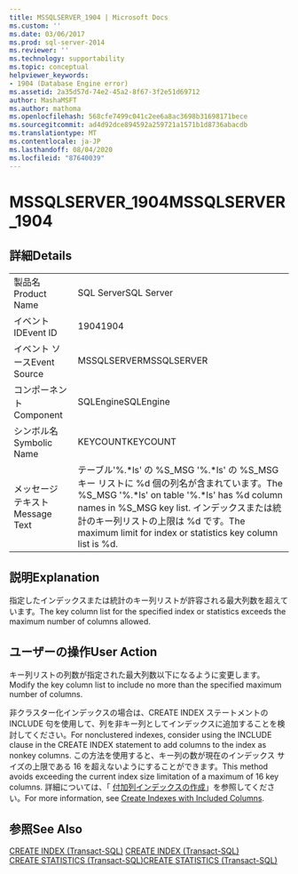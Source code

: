 ```yaml
---
title: MSSQLSERVER_1904 | Microsoft Docs
ms.custom: ''
ms.date: 03/06/2017
ms.prod: sql-server-2014
ms.reviewer: ''
ms.technology: supportability
ms.topic: conceptual
helpviewer_keywords:
- 1904 (Database Engine error)
ms.assetid: 2a35d57d-74e2-45a2-8f67-3f2e51d69712
author: MashaMSFT
ms.author: mathoma
ms.openlocfilehash: 568cfe7499c041c2ee6a8ac3698b31698171bece
ms.sourcegitcommit: ad4d92dce894592a259721a1571b1d8736abacdb
ms.translationtype: MT
ms.contentlocale: ja-JP
ms.lasthandoff: 08/04/2020
ms.locfileid: "87640039"
---
```

# <a name="mssqlserver_1904"></a><span data-ttu-id="8a1dc-102">MSSQLSERVER_1904</span><span class="sxs-lookup"><span data-stu-id="8a1dc-102">MSSQLSERVER_1904</span></span>
    
## <a name="details"></a><span data-ttu-id="8a1dc-103">詳細</span><span class="sxs-lookup"><span data-stu-id="8a1dc-103">Details</span></span>  
  
|||  
|-|-|  
|<span data-ttu-id="8a1dc-104">製品名</span><span class="sxs-lookup"><span data-stu-id="8a1dc-104">Product Name</span></span>|<span data-ttu-id="8a1dc-105">SQL Server</span><span class="sxs-lookup"><span data-stu-id="8a1dc-105">SQL Server</span></span>|  
|<span data-ttu-id="8a1dc-106">イベント ID</span><span class="sxs-lookup"><span data-stu-id="8a1dc-106">Event ID</span></span>|<span data-ttu-id="8a1dc-107">1904</span><span class="sxs-lookup"><span data-stu-id="8a1dc-107">1904</span></span>|  
|<span data-ttu-id="8a1dc-108">イベント ソース</span><span class="sxs-lookup"><span data-stu-id="8a1dc-108">Event Source</span></span>|<span data-ttu-id="8a1dc-109">MSSQLSERVER</span><span class="sxs-lookup"><span data-stu-id="8a1dc-109">MSSQLSERVER</span></span>|  
|<span data-ttu-id="8a1dc-110">コンポーネント</span><span class="sxs-lookup"><span data-stu-id="8a1dc-110">Component</span></span>|<span data-ttu-id="8a1dc-111">SQLEngine</span><span class="sxs-lookup"><span data-stu-id="8a1dc-111">SQLEngine</span></span>|  
|<span data-ttu-id="8a1dc-112">シンボル名</span><span class="sxs-lookup"><span data-stu-id="8a1dc-112">Symbolic Name</span></span>|<span data-ttu-id="8a1dc-113">KEYCOUNT</span><span class="sxs-lookup"><span data-stu-id="8a1dc-113">KEYCOUNT</span></span>|  
|<span data-ttu-id="8a1dc-114">メッセージ テキスト</span><span class="sxs-lookup"><span data-stu-id="8a1dc-114">Message Text</span></span>|<span data-ttu-id="8a1dc-115">テーブル'%.\*ls' の %S_MSG '%.\*ls' の %S_MSG キー リストに %d 個の列名が含まれています。</span><span class="sxs-lookup"><span data-stu-id="8a1dc-115">The %S_MSG '%.\*ls' on table '%.\*ls' has %d column names in %S_MSG key list.</span></span> <span data-ttu-id="8a1dc-116">インデックスまたは統計のキー列リストの上限は %d です。</span><span class="sxs-lookup"><span data-stu-id="8a1dc-116">The maximum limit for index or statistics key column list is %d.</span></span>|  
  
## <a name="explanation"></a><span data-ttu-id="8a1dc-117">説明</span><span class="sxs-lookup"><span data-stu-id="8a1dc-117">Explanation</span></span>  
 <span data-ttu-id="8a1dc-118">指定したインデックスまたは統計のキー列リストが許容される最大列数を超えています。</span><span class="sxs-lookup"><span data-stu-id="8a1dc-118">The key column list for the specified index or statistics exceeds the maximum number of columns allowed.</span></span>  
  
## <a name="user-action"></a><span data-ttu-id="8a1dc-119">ユーザーの操作</span><span class="sxs-lookup"><span data-stu-id="8a1dc-119">User Action</span></span>  
 <span data-ttu-id="8a1dc-120">キー列リストの列数が指定された最大列数以下になるように変更します。</span><span class="sxs-lookup"><span data-stu-id="8a1dc-120">Modify the key column list to include no more than the specified maximum number of columns.</span></span>  
  
 <span data-ttu-id="8a1dc-121">非クラスター化インデックスの場合は、CREATE INDEX ステートメントの INCLUDE 句を使用して、列を非キー列としてインデックスに追加することを検討してください。</span><span class="sxs-lookup"><span data-stu-id="8a1dc-121">For nonclustered indexes, consider using the INCLUDE clause in the CREATE INDEX statement to add columns to the index as nonkey columns.</span></span> <span data-ttu-id="8a1dc-122">この方法を使用すると、キー列の数が現在のインデックス サイズの上限である 16 を超えないようにすることができます。</span><span class="sxs-lookup"><span data-stu-id="8a1dc-122">This method avoids exceeding the current index size limitation of a maximum of 16 key columns.</span></span> <span data-ttu-id="8a1dc-123">詳細については、「 [付加列インデックスの作成](../indexes/create-indexes-with-included-columns.md)」を参照してください。</span><span class="sxs-lookup"><span data-stu-id="8a1dc-123">For more information, see [Create Indexes with Included Columns](../indexes/create-indexes-with-included-columns.md).</span></span>  
  
## <a name="see-also"></a><span data-ttu-id="8a1dc-124">参照</span><span class="sxs-lookup"><span data-stu-id="8a1dc-124">See Also</span></span>  
 <span data-ttu-id="8a1dc-125">[CREATE INDEX &#40;Transact-SQL&#41;](/sql/t-sql/statements/create-index-transact-sql) </span><span class="sxs-lookup"><span data-stu-id="8a1dc-125">[CREATE INDEX &#40;Transact-SQL&#41;](/sql/t-sql/statements/create-index-transact-sql) </span></span>  
 [<span data-ttu-id="8a1dc-126">CREATE STATISTICS &#40;Transact-SQL&#41;</span><span class="sxs-lookup"><span data-stu-id="8a1dc-126">CREATE STATISTICS &#40;Transact-SQL&#41;</span></span>](/sql/t-sql/statements/create-statistics-transact-sql)  
  
  
